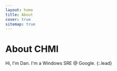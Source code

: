 ```yaml
---
layout: home
title: About
cover: true
sitemap: true
---
```


# About CHMI

Hi, I'm Dan. I'm a Windows SRE @ Google.
{:.lead}